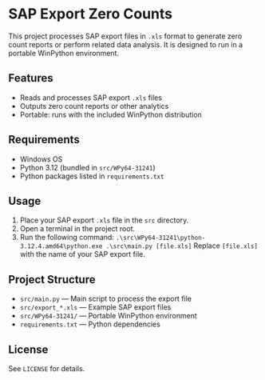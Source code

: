 # SAP Export Zero Counts

This project processes SAP export files in `.xls` format to generate zero count reports or perform related data analysis. It is designed to run in a portable WinPython environment.

## Features

- Reads and processes SAP export `.xls` files
- Outputs zero count reports or other analytics
- Portable: runs with the included WinPython distribution

## Requirements

- Windows OS
- Python 3.12 (bundled in `src/WPy64-31241`)
- Python packages listed in `requirements.txt`

## Usage

1. Place your SAP export `.xls` file in the `src` directory.
2. Open a terminal in the project root.
3. Run the following command:
```.\src\WPy64-31241\python-3.12.4.amd64\python.exe .\src\main.py [file.xls]```
Replace `[file.xls]` with the name of your SAP export file.

## Project Structure

- `src/main.py` — Main script to process the export file
- `src/export_*.xls` — Example SAP export files
- `src/WPy64-31241/` — Portable WinPython environment
- `requirements.txt` — Python dependencies

## License

See `LICENSE` for details.